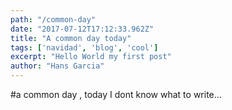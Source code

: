 ```yaml
---
path: "/common-day"
date: "2017-07-12T17:12:33.962Z"
title: "A common day today"
tags: ['navidad', 'blog', 'cool']
excerpt: "Hello World my first post"
author: "Hans Garcia"
---
```


#a common day , today
I dont know what to write... 